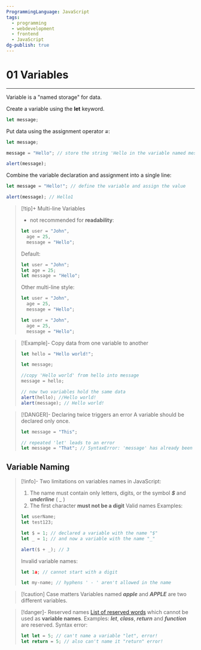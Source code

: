 ```yaml
---
ProgrammingLanguage: JavaScript
tags:
  - programming
  - webdevelopment
  - frontend
  - JavaScript
dg-publish: true
---
```


# 01 Variables

---

Variable is a "named storage" for data.

Create a variable using the **let** keyword.

```javascript
let message;
```

Put data using the assignment operator **_=_**:

```javascript
let message;

message = "Hello"; // store the string 'Hello in the variable named message'

alert(message);
```

Combine the variable declaration and assignment into a single line:

```javascript
let message = "Hello!"; // define the variable and assign the value

alert(message); // Hello1
```

> [!tip]+ Multi-line Variables
>
> - not recommended for **readability**:
>
> ```javascript
> let user = "John",
>   age = 25,
>   message = "Hello";
> ```
>
> Default:
>
> ```javascript
> let user = "John";
> let age = 25;
> let message = "Hello";
> ```
>
> Other multi-line style:
>
> ```javascript
> let user = "John",
>   age = 25,
>   message = "Hello";
> ```
>
> ```javascript
> let user = "John",
>   age = 25,
>   message = "Hello";
> ```

> [!Example]- Copy data from one variable to another
>
> ```javascript
> let hello = "Hello world!";
>
> let message;
>
> //copy 'Hello world' from hello into message
> message = hello;
>
> // now two variables hold the same data
> alert(hello); //Hello world!
> alert(message); // Hello world!
> ```

> [!DANGER]- Declaring twice triggers an error
> A variable should be declared only once.
>
> ```javascript
> let message = "This";
>
> // repeated 'let' leads to an error
> let message = "That"; // SyntaxError: 'message' has already been declared
> ```

## Variable Naming

> [!info]- Two limitations on variables names in JavaScript:
>
> 1.  The name must contain only letters, digits, or the symbol **_$_** and **_underline_** ( \_ )
> 2.  The first character **must not be a digit**
>     Valid names Examples:
>
> ```javascript
> let userName;
> let test123;
> ```
>
> ```javascript
> let $ = 1; // declared a variable with the name "$"
> let _ = 1; // and now a variable with the name "_"
>
> alert($ + _); // 3
> ```
>
> Invalid variable names:
>
> ```javascript
> let 1a; // cannot start with a digit
>
> let my-name; // hyphens ' - ' aren't allowed in the name
> ```

> [!caution] Case matters
> Variables named **_apple_** and **_APPLE_** are two different variables.

> [!danger]- Reserved names
> [List of reserved words](https://developer.mozilla.org/en-US/docs/Web/JavaScript/Reference/Lexical_grammar#keywords) which cannot be used as **variable names**.
> Examples: **_let_**, **_class_**, **_return_** and **_function_** are reserved.
> Syntax error:
>
> ```javascript
> let let = 5; // can't name a variable "let", error!
> let return = 5; // also can't name it "return" error!
> ```
